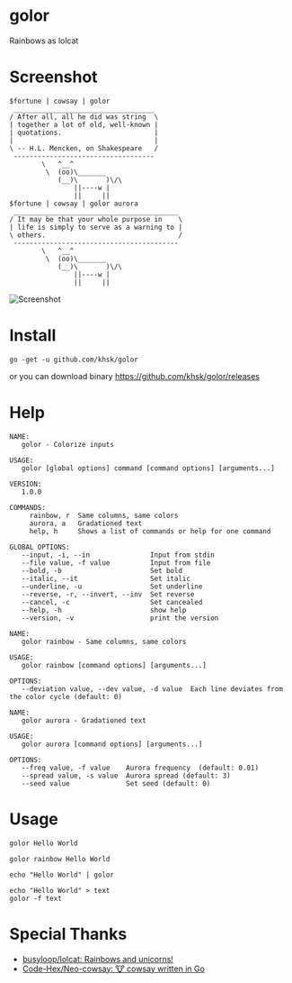 # golor
Rainbows as lolcat

# Screenshot

```
$fortune | cowsay | golor
 ___________________________________
/ After all, all he did was string  \
| together a lot of old, well-known |
| quotations.                       |
|                                   |
\ -- H.L. Mencken, on Shakespeare   /
 -----------------------------------
        \   ^__^
         \  (oo)\_______
            (__)\       )\/\
                ||----w |
                ||     ||
$fortune | cowsay | golor aurora
 _________________________________________
/ It may be that your whole purpose in    \
| life is simply to serve as a warning to |
\ others.                                 /
 -----------------------------------------
        \   ^__^
         \  (oo)\_______
            (__)\       )\/\
                ||----w |
                ||     ||
```

![Screenshot](https://user-images.githubusercontent.com/10125386/36017805-9e80736e-0dbc-11e8-87be-69522e5d3677.png)


# Install

`go -get -u github.com/khsk/golor`

or you can download binary https://github.com/khsk/golor/releases

# Help

```
NAME:
   golor - Colorize inputs

USAGE:
   golor [global options] command [command options] [arguments...]

VERSION:
   1.0.0

COMMANDS:
     rainbow, r  Same columns, same colors
     aurora, a   Gradationed text
     help, h     Shows a list of commands or help for one command

GLOBAL OPTIONS:
   --input, -i, --in               Input from stdin
   --file value, -f value          Input from file
   --bold, -b                      Set bold
   --italic, --it                  Set italic
   --underline, -u                 Set underline
   --reverse, -r, --invert, --inv  Set reverse
   --cancel, -c                    Set cancealed
   --help, -h                      show help
   --version, -v                   print the version
```

```
NAME:
   golor rainbow - Same columns, same colors

USAGE:
   golor rainbow [command options] [arguments...]

OPTIONS:
   --deviation value, --dev value, -d value  Each line deviates from the color cycle (default: 0)
```

```
NAME:
   golor aurora - Gradationed text

USAGE:
   golor aurora [command options] [arguments...]

OPTIONS:
   --freq value, -f value    Aurora frequency  (default: 0.01)
   --spread value, -s value  Aurora spread (default: 3)
   --seed value              Set seed (default: 0)
```

# Usage

`golor Hello World`

`golor rainbow Hello World`

`echo "Hello World" | golor`

```
echo "Hello World" > text
golor -f text
```

# Special Thanks

* [busyloop/lolcat: Rainbows and unicorns!](https://github.com/busyloop/lolcat)
* [Code-Hex/Neo-cowsay: 🐮 cowsay written in Go](https://github.com/Code-Hex/Neo-cowsay)
